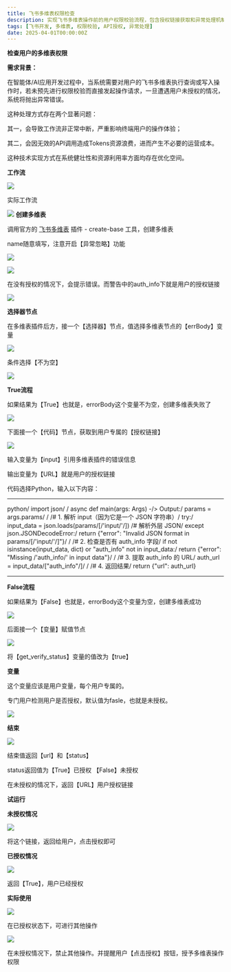 ```yaml
---
title: 飞书多维表权限检查
description: 实现飞书多维表操作前的用户权限校验流程，包含授权链接获取和异常处理机制
tags: [飞书开发, 多维表, 权限校验, API授权, 异常处理]
date: 2025-04-01T00:00:00Z
---
```


**检查用户的多维表权限**

**需求背景：**

在智能体/AI应用开发过程中，当系统需要对用户的飞书多维表执行查询或写入操作时，若未预先进行权限校验而直接发起操作请求，一旦遭遇用户未授权的情况，系统将抛出异常错误。

这种处理方式存在两个显著问题：

其一，会导致工作流非正常中断，严重影响终端用户的操作体验；

其二，会因无效的API调用造成Tokens资源浪费，进而产生不必要的运营成本。

这种技术实现方式在系统健壮性和资源利用率方面均存在优化空间。

**工作流**

![](assets/image_ec44744a.jpeg)

实际工作流

![](assets/image_1a8f685c.png)
**创建多维表**

调用官方的
[飞书多维表](https://www.coze.cn/store/plugin/7395043460165779483)
插件 - create-base 工具，创建多维表

name随意填写，注意开启【异常忽略】功能

![](assets/image_5fb6b9fb.png)

![](assets/image_1b65d98f.png)

在没有授权的情况下，会提示错误。而警告中的auth_info下就是用户的授权链接

![](assets/image_715e45bf.png)

**选择器节点**

在多维表插件后方，接一个【选择器】节点，值选择多维表节点的【errBody】变量

![](assets/image_f508b505.png)

条件选择【不为空】

![](assets/image_316a76dd.png)

**True流程**

如果结果为【True】也就是，errorBody这个变量不为空，创建多维表失败了

![](assets/image_90d6889d.png)

下面接一个【代码】节点，获取到用户专属的【授权链接】

![](assets/image_13f77309.png)

输入变量为【input】引用多维表插件的错误信息

输出变量为【URL】就是用户的授权链接

代码选择Python，输入以下内容：

  -----------------------------------------------------------------------
  python/
  import json/
  /
  async def main(args: Args) -/> Output:/
  params = args.params/
  /
  /# 1. 解析 input（因为它是一个 JSON 字符串）/
  try:/
  input_data = json.loads(params/[/'input/'/]) /# 解析外层 JSON/
  except json.JSONDecodeError:/
  return {"error": "Invalid JSON format in params/[/'input/'/]"}/
  /
  /# 2. 检查是否有 auth_info 字段/
  if not isinstance(input_data, dict) or "auth_info" not in
  input_data:/
  return {"error": "Missing /'auth_info/' in input data"}/
  /
  /# 3. 提取 auth_info 的 URL/
  auth_url = input_data/["auth_info"/]/
  /
  /# 4. 返回结果/
  return {"url": auth_url}

  -----------------------------------------------------------------------

**False流程**

如果结果为【False】也就是，errorBody这个变量为空，创建多维表成功

![](assets/image_35810794.png)

后面接一个【变量】赋值节点

![](assets/image_576ecca3.png)

将【get_verify_status】变量的值改为【true】

**变量**

这个变量应该是用户变量，每个用户专属的。

专门用户检测用户是否授权，默认值为fasle，也就是未授权。

![](assets/image_b21b7856.png)

**结束**

![](assets/image_fafd01aa.png)

结束值返回【url】和【status】

status返回值为【True】已授权 【False】未授权

在未授权的情况下，返回【URL】用户授权链接

**试运行**

**未授权情况**

![](assets/image_6d977c6c.png)

将这个链接，返回给用户，点击授权即可

**已授权情况**

![](assets/image_d6668a30.png)

返回【True】，用户已经授权

**实际使用**

![](assets/image_82c6dca1.png)

在已授权状态下，可进行其他操作

![](assets/image_242df3ca.png)

在未授权情况下，禁止其他操作。并提醒用户【点击授权】按钮，授予多维表操作权限
